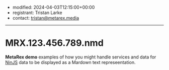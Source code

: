 * modified: 2024-04-03T12:15:00+00:00
* registrant: Tristan Larke
* contact: tristan@metarex.media

_ _ _

# MRX.123.456.789.nmd

**MetaRex demo** examples of how you might handle services and data for
[NinJS](https://iptc.org/standards/ninjs/)
data to be displayed as a Mardown text represeentation.
